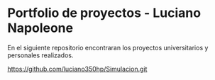 # Portfolio de proyectos - Luciano Napoleone

En el siguiente repositorio encontraran los proyectos universitarios y personales realizados.

https://github.com/luciano350hp/Simulacion.git 
